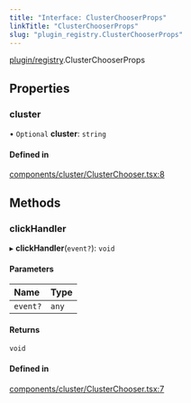 ```yaml
---
title: "Interface: ClusterChooserProps"
linkTitle: "ClusterChooserProps"
slug: "plugin_registry.ClusterChooserProps"
---
```


[plugin/registry](../modules/plugin_registry.md).ClusterChooserProps

## Properties

### cluster

• `Optional` **cluster**: `string`

#### Defined in

[components/cluster/ClusterChooser.tsx:8](https://github.com/headlamp-k8s/headlamp/blob/a8b3c4c6/frontend/src/components/cluster/ClusterChooser.tsx#L8)

## Methods

### clickHandler

▸ **clickHandler**(`event?`): `void`

#### Parameters

| Name | Type |
| :------ | :------ |
| `event?` | `any` |

#### Returns

`void`

#### Defined in

[components/cluster/ClusterChooser.tsx:7](https://github.com/headlamp-k8s/headlamp/blob/a8b3c4c6/frontend/src/components/cluster/ClusterChooser.tsx#L7)
